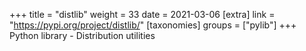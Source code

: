 +++
title = "distlib"
weight = 33
date = 2021-03-06
[extra]
link = "https://pypi.org/project/distlib/"
[taxonomies]
groups = ["pylib"]
+++
Python library - Distribution utilities


